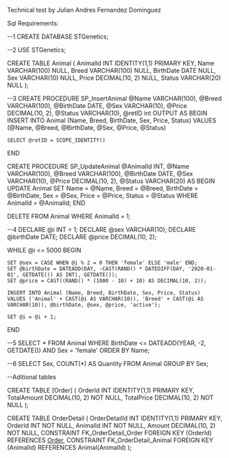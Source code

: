 Technical test by Julian Andres Fernandez Dominguez

Sql Requirements:

--1
CREATE DATABASE STGenetics;

--2
USE STGenetics;

CREATE TABLE Animal (
    AnimalId INT IDENTITY(1,1) PRIMARY KEY,
    Name VARCHAR(100) NULL,
    Breed VARCHAR(100) NULL,
    BirthDate DATE NULL,
    Sex VARCHAR(10) NULL,
    Price DECIMAL(10, 2) NULL,
    Status VARCHAR(20) NULL
);


--3
CREATE PROCEDURE SP_InsertAnimal
    @Name VARCHAR(100),
    @Breed VARCHAR(100),
    @BirthDate DATE,
    @Sex VARCHAR(10),
    @Price DECIMAL(10, 2),
    @Status VARCHAR(10),
	@retID int OUTPUT
AS
BEGIN
    INSERT INTO Animal (Name, Breed, BirthDate, Sex, Price, Status)
    VALUES (@Name, @Breed, @BirthDate, @Sex, @Price, @Status)

	SELECT @retID = SCOPE_IDENTITY()
END

CREATE PROCEDURE SP_UpdateAnimal
    @AnimalId INT,
    @Name VARCHAR(100),
    @Breed VARCHAR(100),
    @BirthDate DATE,
    @Sex VARCHAR(10),
    @Price DECIMAL(10, 2),
    @Status VARCHAR(20)
AS
BEGIN
    UPDATE Animal
    SET Name = @Name,
        Breed = @Breed,
        BirthDate = @BirthDate,
        Sex = @Sex,
        Price = @Price,
        Status = @Status
    WHERE AnimalId = @AnimalId;
END


DELETE FROM Animal
WHERE AnimalId = 1;

--4
DECLARE @i INT = 1;
DECLARE @sex VARCHAR(10);
DECLARE @birthDate DATE;
DECLARE @price DECIMAL(10, 2);

WHILE @i <= 5000
BEGIN

    SET @sex = CASE WHEN @i % 2 = 0 THEN 'female' ELSE 'male' END;
    SET @birthDate = DATEADD(DAY, -CAST(RAND() * DATEDIFF(DAY, '2020-01-01', GETDATE()) AS INT), GETDATE());    
    SET @price = CAST((RAND() * (1000 - 10) + 10) AS DECIMAL(10, 2));
    
    INSERT INTO Animal (Name, Breed, BirthDate, Sex, Price, Status)
    VALUES ('Animal' + CAST(@i AS VARCHAR(10)), 'Breed' + CAST(@i AS VARCHAR(10)), @birthDate, @sex, @price, 'active');
    
    SET @i = @i + 1;

END

--5
SELECT *
FROM Animal
WHERE BirthDate <= DATEADD(YEAR, -2, GETDATE()) AND Sex = 'female'
ORDER BY Name;

--6
SELECT Sex, COUNT(*) AS Quantity
FROM Animal
GROUP BY Sex;

--Aditional tables 

CREATE TABLE [Order]
(
    OrderId INT IDENTITY(1,1) PRIMARY KEY,
    TotalAmount DECIMAL(10, 2) NOT NULL,
    TotalPrice DECIMAL(10, 2) NOT NULL
);


CREATE TABLE OrderDetail
(
    OrderDetailId INT IDENTITY(1,1) PRIMARY KEY,
    OrderId INT NOT NULL,
    AnimalId INT NOT NULL,
    Amount DECIMAL(10, 2) NOT NULL,
    CONSTRAINT FK_OrderDetail_Order FOREIGN KEY (OrderId) REFERENCES [Order](OrderId),
    CONSTRAINT FK_OrderDetail_Animal FOREIGN KEY (AnimalId) REFERENCES Animal(AnimalId)
);

